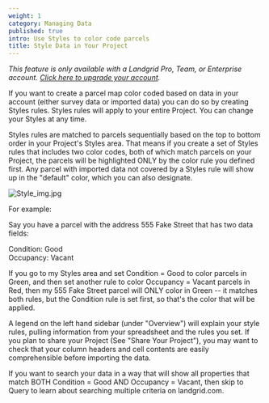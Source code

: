```yaml
---
weight: 1
category: Managing Data
published: true
intro: Use Styles to color code parcels
title: Style Data in Your Project
---
```

_This feature is only available with a Landgrid Pro, Team, or Enterprise account. [Click here to upgrade your account](https://thelandgrid.com/plans)._

If you want to create a parcel map color coded based on data in your account (either survey data or imported data) you can do so by creating Styles rules. Styles rules will apply to your entire Project. You can change your Styles at any time.

Styles rules are matched to parcels sequentially based on the top to bottom order in your Project's Styles area. That means if you create a set of Styles rules that includes two color codes, both of which match parcels on your Project, the parcels will be highlighted ONLY by the color rule you defined first. Any parcel with imported data not covered by a Styles rule will show up in the "default" color, which you can also designate.

![Style_img.jpg]({{site.baseurl}}/img/Style_img.jpg)


For example:

Say you have a parcel with the address 555 Fake Street that has two data fields:

Condition: Good  
Occupancy: Vacant

If you go to my Styles area and set Condition = Good to color parcels in Green, and then set another rule to color Occupancy = Vacant parcels in Red, then my 555 Fake Street parcel will ONLY color in Green -- it matches both rules, but the Condition rule is set first, so that's the color that will be applied.

A legend on the left hand sidebar (under "Overview") will explain your style rules, pulling information from your spreadsheet and the rules you set. If you plan to share your Project (See "Share Your Project"), you may want to check that your column headers and cell contents are easily comprehensible before importing the data.

If you want to search your data in a way that will show all properties that match BOTH Condition = Good AND Occupancy = Vacant, then skip to Query to learn about searching multiple criteria on landgrid.com.
